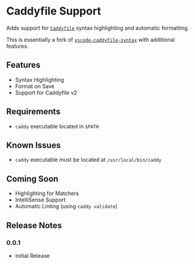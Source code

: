 # Caddyfile Support
Adds support for [`Caddyfile`](https://caddyserver.com/docs/caddyfile/concepts) syntax highlighting and automatic formatting.

This is essentially a fork of [`vscode-caddyfile-syntax`](https://github.com/Zamerick/vscode-caddyfile-syntax) with additional features.

## Features
- Syntax Highlighting
- Format on Save
- Support for Caddyfile v2

## Requirements
- `caddy` executable located in `$PATH`

## Known Issues
- `caddy` executable must be located at `/usr/local/bin/caddy`

## Coming Soon
- Highlighting for Matchers
- IntelliSense Support
- Automatic Linting (using `caddy validate`)

## Release Notes

### 0.0.1
- Initial Release
